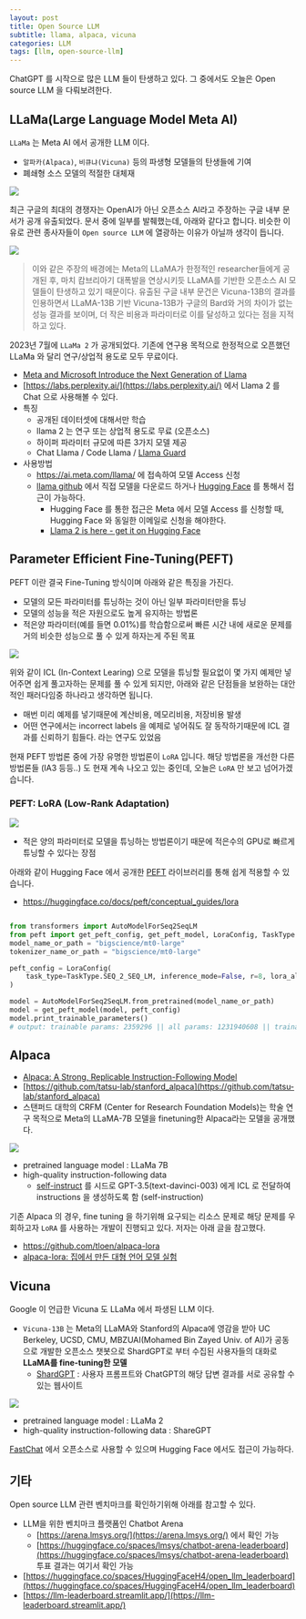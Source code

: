 ```yaml
---
layout: post
title: Open Source LLM
subtitle: llama, alpaca, vicuna
categories: LLM
tags: [llm, open-source-llm]
---
```


ChatGPT 를 시작으로 많은 LLM 들이 탄생하고 있다.
그 중에서도 오늘은 Open source LLM 을 다뤄보려한다.

## LLaMa(Large Language Model Meta AI)

`LLaMa` 는 Meta AI 에서 공개한 LLM 이다.
- `알파카(Alpaca)`, `비큐냐(Vicuna)` 등의 파생형 모델들의 탄생들에 기여
- 폐쇄형 소스 모델의 적절한 대체재

![](https://velog.velcdn.com/images/srk/post/0af1695a-93f7-49ea-919b-2e675ce5d184/image.png)

최근 구글의 최대의 경쟁자는 OpenAI가 아닌 오픈소스 AI라고 주장하는 구글 내부 문서가 공개 유출되었다. 문서 중에 일부를 발췌했는데, 아래와 같다고 합니다. 비슷한 이유로 관련 종사자들이 `Open source LLM` 에 열광하는 이유가 아닐까 생각이 듭니다.

![](https://velog.velcdn.com/images/srk/post/6f315ae3-5b4b-4634-a769-96394dac60a4/image.png)
> 이와 같은 주장의 배경에는 Meta의 LLaMA가 한정적인 researcher들에게 공개된 후, 마치 캄브리아기 대폭발을 연상시키듯 LLaMA를 기반한 오픈소스 AI 모델들이 탄생하고 있기 때문이다. 유출된 구글 내부 문건은 Vicuna-13B의 결과를 인용하면서 LLaMA-13B 기반 Vicuna-13B가 구글의 Bard와 거의 차이가 없는 성능 결과를 보이며, 더 작은 비용과 파라미터로 이를 달성하고 있다는 점을 지적하고 있다.

2023년 7월에 `LLaMa 2` 가 공개되었다.
기존에 연구용 목적으로 한정적으로 오픈했던 LLaMa 와 달리 연구/상업적 용도로 모두 무료이다.
- [Meta and Microsoft Introduce the Next Generation of Llama](https://ai.meta.com/blog/llama-2/)
- [https://labs.perplexity.ai/](https://labs.perplexity.ai/) 에서 Llama 2 를 Chat 으로 사용해볼 수 있다.
- 특징
    - 공개된 데이터셋에 대해서만 학습
    - llama 2 는 연구 또는 상업적 용도로 무료 (오픈소스)
    - 하이퍼 파라미터 규모에 따른 3가지 모델 제공
    - Chat Llama / Code Llama / [Llama Guard](https://github.com/facebookresearch/PurpleLlama/tree/main/Llama-Guard)
- 사용방법
    - https://ai.meta.com/llama/ 에 접속하여 모델 Access 신청
    - [llama github](https://github.com/facebookresearch/llama) 에서 직접 모델을 다운로드 하거나 [Hugging Face](https://huggingface.co/meta-llama) 를 통해서 접근이 가능하다.
        - Hugging Face 를 통한 접근은 Meta 에서 모델 Access 를 신청할 때, Hugging Face 와 동일한 이메일로 신청을 해야한다.
        - [Llama 2 is here - get it on Hugging Face](https://huggingface.co/blog/llama2)

## Parameter Efficient Fine-Tuning(PEFT)

PEFT 이란 결국 Fine-Tuning 방식이며 아래와 같은 특징을 가진다.
- 모델의 모든 파라미터를 튜닝하는 것이 아닌 일부 파라미터만을 튜닝
- 모델의 성능을 적은 자원으로도 높게 유지하는 방법론
- 적은양 파라미터(예를 들면 0.01%)를 학습함으로써 빠른 시간 내에 새로운 문제를 거의 비슷한 성능으로 풀 수 있게 하자는게 주된 목표

![](https://velog.velcdn.com/images/srk/post/31956d02-9ba4-43c4-88a9-bc0f7baeef05/image.png)

위와 같이 ICL (In-Context Learing) 으로 모델을 튜닝할 필요없이 몇 가지 예제만 넣어주면 쉽게 풀고자하는 문제를 풀 수 있게 되지만, 아래와 같은 단점들을 보완하는 대안적인 패러다임중 하나라고 생각하면 됩니다.
- 매번 미리 예제를 넣기때문에 계산비용, 메모리비용, 저장비용 발생
- 어떤 연구에서는 incorrect labels 을 예제로 넣어줘도 잘 동작하기때문에 ICL 결과를 신뢰하기 힘들다. 라는 연구도 있었음

현재 PEFT 방법론 중에 가장 유명한 방법론이 `LoRA` 입니다. 해당 방법론을 개선한 다른 방법론들 (IA3 등등..) 도 현재 계속 나오고 있는 중인데, 오늘은 `LoRA` 만 보고 넘어가겠습니다.

### PEFT: LoRA (Low-Rank Adaptation)

![](https://velog.velcdn.com/images/srk/post/1f170185-5f41-4430-98e0-9dd6bf2e6473/image.png)

- 적은 양의 파라미터로 모델을 튜닝하는 방법론이기 때문에 적은수의 GPU로 빠르게 튜닝할 수 있다는 장점

아래와 같이 Hugging Face 에서 공개한 [PEFT](https://github.com/huggingface/peft) 라이브러리를 통해 쉽게 적용할 수 있습니다.
- https://huggingface.co/docs/peft/conceptual_guides/lora

```python

from transformers import AutoModelForSeq2SeqLM
from peft import get_peft_config, get_peft_model, LoraConfig, TaskType
model_name_or_path = "bigscience/mt0-large"
tokenizer_name_or_path = "bigscience/mt0-large"

peft_config = LoraConfig(
    task_type=TaskType.SEQ_2_SEQ_LM, inference_mode=False, r=8, lora_alpha=32, lora_dropout=0.1
)

model = AutoModelForSeq2SeqLM.from_pretrained(model_name_or_path)
model = get_peft_model(model, peft_config)
model.print_trainable_parameters()
# output: trainable params: 2359296 || all params: 1231940608 || trainable%: 0.19151053100118282
```

## Alpaca

- [Alpaca: A Strong, Replicable Instruction-Following Model](https://crfm.stanford.edu/2023/03/13/alpaca.html)
- [https://github.com/tatsu-lab/stanford_alpaca](https://github.com/tatsu-lab/stanford_alpaca)
- 스탠퍼드 대학의 CRFM (Center for Research Foundation Models)는 학술 연구 목적으로 Meta의 LLaMA-7B 모델을 finetuning한 Alpaca라는 모델을 공개했다.


![](https://velog.velcdn.com/images/srk/post/1b60f88f-279e-4db0-abcd-3cfe7293cc88/image.png)
- pretrained language model : LLaMa 7B
- high-quality instruction-following data
    - [self-instruct](https://github.com/yizhongw/self-instruct) 를 시드로 GPT-3.5(text-davinci-003) 에게 ICL 로 전달하여 instructions 을 생성하도록 함 (self-instruction)

기존 Alpaca 의 경우, fine tuning 을 하기위해 요구되는 리소스 문제로 해당 문제를 우회하고자 `LoRA` 를 사용하는 개발이 진행되고 있다. 저자는 아래 글을 참고했다.
- https://github.com/tloen/alpaca-lora
- [alpaca-lora: 집에서 만든 대형 언어 모델 실험](https://hackernoon.com/ko/%EC%A7%91%EC%97%90%EC%84%9C-%EB%A7%8C%EB%93%A0-%EB%8C%80%ED%98%95-%EC%96%B8%EC%96%B4-%EB%AA%A8%EB%8D%B8%EC%9D%84-%EC%8B%A4%ED%97%98%ED%95%98%EB%8A%94-%EC%95%8C%ED%8C%8C%EC%B9%B4-%EB%A1%9C%EB%9D%BC)

## Vicuna

Google 이 언급한 Vicuna 도 LLaMa 에서 파생된 LLM 이다.
- `Vicuna-13B` 는 Meta의 LLaMA와 Stanford의 Alpaca에 영감을 받아 UC Berkeley, UCSD, CMU, MBZUAI(Mohamed Bin Zayed Univ. of AI)가 공동으로 개발한 오픈소스 챗봇으로 ShardGPT로 부터 수집된 사용자들의 대화로 **LLaMA를 fine-tuning한 모델**
    - [ShardGPT](https://sharegpt.com/) : 사용자 프롬프트와 ChatGPT의 해당 답변 결과를 서로 공유할 수 있는 웹사이트

![](https://velog.velcdn.com/images/srk/post/ebc3caae-4c00-416c-84af-64f4e3399e5a/image.png)

- pretrained language model : LLaMa 2
- high-quality instruction-following data : ShareGPT

[FastChat](https://github.com/lm-sys/FastChat) 에서 오픈소스로 사용할 수 있으며 Hugging Face 에서도 접근이 가능하다.

## 기타

Open source LLM 관련 벤치마크를 확인하기위해 아래를 참고할 수 있다.
- LLM을 위한 벤치마크 플랫폼인 Chatbot Arena
    - [https://arena.lmsys.org/](https://arena.lmsys.org/) 에서 확인 가능
    - [https://huggingface.co/spaces/lmsys/chatbot-arena-leaderboard](https://huggingface.co/spaces/lmsys/chatbot-arena-leaderboard) 투표 결과는 여기서 확인 가능
- [https://huggingface.co/spaces/HuggingFaceH4/open_llm_leaderboard](https://huggingface.co/spaces/HuggingFaceH4/open_llm_leaderboard)
- [https://llm-leaderboard.streamlit.app/](https://llm-leaderboard.streamlit.app/)